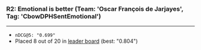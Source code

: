 ### R2: Emotional is better (Team: 'Oscar François de Jarjayes', Tag: 'CbowDPHSentEmotional')
---
* ` nDCG@5: "0.699" `
* Placed 8 out of 20 in [leader board](https://events.webis.de/touche-20/shared-task-1.html#results) (best: "0.804")
